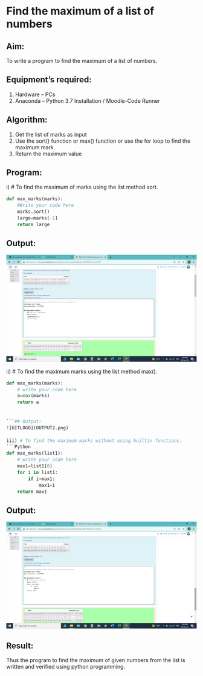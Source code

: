 # Find the maximum of a list of numbers
## Aim:
To write a program to find the maximum of a list of numbers.
## Equipment’s required:
1.	Hardware – PCs
2.	Anaconda – Python 3.7 Installation / Moodle-Code Runner
## Algorithm:
1.	Get the list of marks as input
2.	Use the sort() function or max() function or use the for loop to find the maximum mark.
3.	Return the maximum value
## Program:

i)	# To find the maximum of marks using the list method sort.
```Python
def max_marks(marks):
    #Write your code here
    marks.sort()
    large=marks[-1]
    return large


```
## Output:
![GITLOGO](OUTPUT1.png)

ii)	# To find the maximum marks using the list method max().
```Python
def max_marks(marks):
    # write your code here
    a=max(marks)
    return a


```## Output:
![GITLOGO](OUTPUT2.png)

iii) # To find the maximum marks without using builtin functions.
```Python
def max_marks(list1):
    # write your code here
    max1=list1[0]
    for i in list1:
        if i>max1:
            max1=i
    return max1


```
## Output:
![GITLOGO](OUTPUT3.png)

## Result:
Thus the program to find the maximum of given numbers from the list is written and verified using python programming.